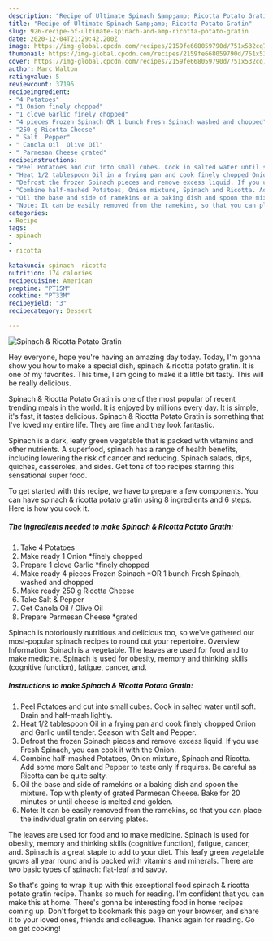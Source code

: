 ```yaml
---
description: "Recipe of Ultimate Spinach &amp;amp; Ricotta Potato Gratin"
title: "Recipe of Ultimate Spinach &amp;amp; Ricotta Potato Gratin"
slug: 926-recipe-of-ultimate-spinach-and-amp-ricotta-potato-gratin
date: 2020-12-04T21:29:42.200Z
image: https://img-global.cpcdn.com/recipes/2159fe668059790d/751x532cq70/spinach-ricotta-potato-gratin-recipe-main-photo.jpg
thumbnail: https://img-global.cpcdn.com/recipes/2159fe668059790d/751x532cq70/spinach-ricotta-potato-gratin-recipe-main-photo.jpg
cover: https://img-global.cpcdn.com/recipes/2159fe668059790d/751x532cq70/spinach-ricotta-potato-gratin-recipe-main-photo.jpg
author: Marc Walton
ratingvalue: 5
reviewcount: 37196
recipeingredient:
- "4 Potatoes"
- "1 Onion finely chopped"
- "1 clove Garlic finely chopped"
- "4 pieces Frozen Spinach OR 1 bunch Fresh Spinach washed and chopped"
- "250 g Ricotta Cheese"
- " Salt  Pepper"
- " Canola Oil  Olive Oil"
- " Parmesan Cheese grated"
recipeinstructions:
- "Peel Potatoes and cut into small cubes. Cook in salted water until soft. Drain and half-mash lightly."
- "Heat 1/2 tablespoon Oil in a frying pan and cook finely chopped Onion and Garlic until tender. Season with Salt and Pepper."
- "Defrost the frozen Spinach pieces and remove excess liquid. If you use Fresh Spinach, you can cook it with the Onion."
- "Combine half-mashed Potatoes, Onion mixture, Spinach and Ricotta. Add some more Salt and Pepper to taste only if requires. Be careful as Ricotta can be quite salty."
- "Oil the base and side of ramekins or a baking dish and spoon the mixture. Top with plenty of grated Parmesan Cheese. Bake for 20 minutes or until cheese is melted and golden."
- "Note: It can be easily removed from the ramekins, so that you can place the individual gratin on serving plates."
categories:
- Recipe
tags:
- spinach
- 
- ricotta

katakunci: spinach  ricotta 
nutrition: 174 calories
recipecuisine: American
preptime: "PT15M"
cooktime: "PT33M"
recipeyield: "3"
recipecategory: Dessert

---
```



![Spinach &amp; Ricotta Potato Gratin](https://img-global.cpcdn.com/recipes/2159fe668059790d/751x532cq70/spinach-ricotta-potato-gratin-recipe-main-photo.jpg)

Hey everyone, hope you're having an amazing day today. Today, I'm gonna show you how to make a special dish, spinach &amp; ricotta potato gratin. It is one of my favorites. This time, I am going to make it a little bit tasty. This will be really delicious.

Spinach &amp; Ricotta Potato Gratin is one of the most popular of recent trending meals in the world. It is enjoyed by millions every day. It is simple, it's fast, it tastes delicious. Spinach &amp; Ricotta Potato Gratin is something that I've loved my entire life. They are fine and they look fantastic.

Spinach is a dark, leafy green vegetable that is packed with vitamins and other nutrients. A superfood, spinach has a range of health benefits, including lowering the risk of cancer and reducing. Spinach salads, dips, quiches, casseroles, and sides. Get tons of top recipes starring this sensational super food.


To get started with this recipe, we have to prepare a few components. You can have spinach &amp; ricotta potato gratin using 8 ingredients and 6 steps. Here is how you cook it.

<!--inarticleads1-->

##### The ingredients needed to make Spinach &amp; Ricotta Potato Gratin:

1. Take 4 Potatoes
1. Make ready 1 Onion *finely chopped
1. Prepare 1 clove Garlic *finely chopped
1. Make ready 4 pieces Frozen Spinach *OR 1 bunch Fresh Spinach, washed and chopped
1. Make ready 250 g Ricotta Cheese
1. Take  Salt &amp; Pepper
1. Get  Canola Oil / Olive Oil
1. Prepare  Parmesan Cheese *grated


Spinach is notoriously nutritious and delicious too, so we&#39;ve gathered our most-popular spinach recipes to round out your repertoire. Overview Information Spinach is a vegetable. The leaves are used for food and to make medicine. Spinach is used for obesity, memory and thinking skills (cognitive function), fatigue, cancer, and. 

<!--inarticleads2-->

##### Instructions to make Spinach &amp; Ricotta Potato Gratin:

1. Peel Potatoes and cut into small cubes. Cook in salted water until soft. Drain and half-mash lightly.
1. Heat 1/2 tablespoon Oil in a frying pan and cook finely chopped Onion and Garlic until tender. Season with Salt and Pepper.
1. Defrost the frozen Spinach pieces and remove excess liquid. If you use Fresh Spinach, you can cook it with the Onion.
1. Combine half-mashed Potatoes, Onion mixture, Spinach and Ricotta. Add some more Salt and Pepper to taste only if requires. Be careful as Ricotta can be quite salty.
1. Oil the base and side of ramekins or a baking dish and spoon the mixture. Top with plenty of grated Parmesan Cheese. Bake for 20 minutes or until cheese is melted and golden.
1. Note: It can be easily removed from the ramekins, so that you can place the individual gratin on serving plates.


The leaves are used for food and to make medicine. Spinach is used for obesity, memory and thinking skills (cognitive function), fatigue, cancer, and. Spinach is a great staple to add to your diet. This leafy green vegetable grows all year round and is packed with vitamins and minerals. There are two basic types of spinach: flat-leaf and savoy. 

So that's going to wrap it up with this exceptional food spinach &amp; ricotta potato gratin recipe. Thanks so much for reading. I'm confident that you can make this at home. There's gonna be interesting food in home recipes coming up. Don't forget to bookmark this page on your browser, and share it to your loved ones, friends and colleague. Thanks again for reading. Go on get cooking!
